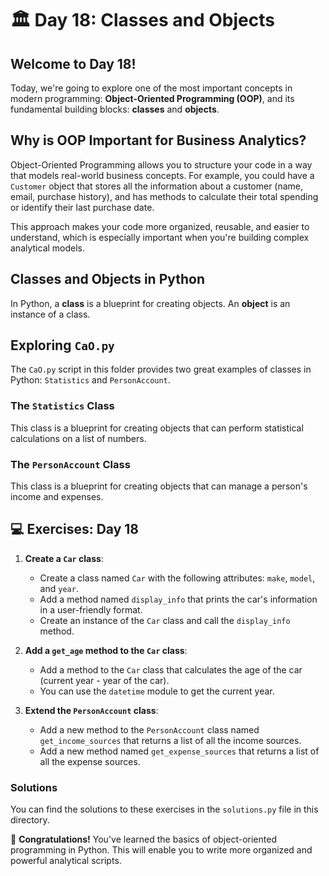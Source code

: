 # 🏛️ Day 18: Classes and Objects

## Welcome to Day 18!

Today, we're going to explore one of the most important concepts in modern programming: **Object-Oriented Programming (OOP)**, and its fundamental building blocks: **classes** and **objects**.

## Why is OOP Important for Business Analytics?

Object-Oriented Programming allows you to structure your code in a way that models real-world business concepts. For example, you could have a `Customer` object that stores all the information about a customer (name, email, purchase history), and has methods to calculate their total spending or identify their last purchase date.

This approach makes your code more organized, reusable, and easier to understand, which is especially important when you're building complex analytical models.

## Classes and Objects in Python

In Python, a **class** is a blueprint for creating objects. An **object** is an instance of a class.

## Exploring `CaO.py`

The `CaO.py` script in this folder provides two great examples of classes in Python: `Statistics` and `PersonAccount`.

### The `Statistics` Class
This class is a blueprint for creating objects that can perform statistical calculations on a list of numbers.

### The `PersonAccount` Class
This class is a blueprint for creating objects that can manage a person's income and expenses.

## 💻 Exercises: Day 18

1.  **Create a `Car` class**:
    *   Create a class named `Car` with the following attributes: `make`, `model`, and `year`.
    *   Add a method named `display_info` that prints the car's information in a user-friendly format.
    *   Create an instance of the `Car` class and call the `display_info` method.

2.  **Add a `get_age` method to the `Car` class**:
    *   Add a method to the `Car` class that calculates the age of the car (current year - year of the car).
    *   You can use the `datetime` module to get the current year.

3.  **Extend the `PersonAccount` class**:
    *   Add a new method to the `PersonAccount` class named `get_income_sources` that returns a list of all the income sources.
    *   Add a new method named `get_expense_sources` that returns a list of all the expense sources.

### Solutions

You can find the solutions to these exercises in the `solutions.py` file in this directory.

🎉 **Congratulations!** You've learned the basics of object-oriented programming in Python. This will enable you to write more organized and powerful analytical scripts.
